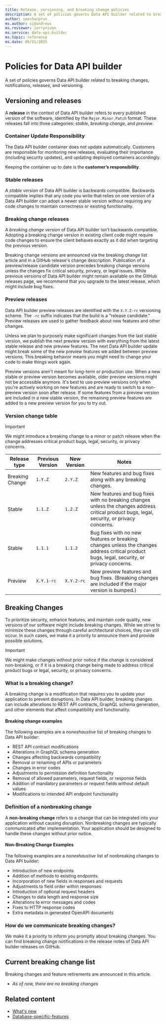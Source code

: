 ```yaml
---
title: Release, versioning, and breaking change policies
description: A set of policies governs Data API builder related to breaking changes, notifications, releases, and versioning.
author: seesharprun
ms.author: sidandrews
ms.reviewer: jerrynixon
ms.service: data-api-builder
ms.topic: reference
ms.date: 06/11/2025
---
```


# Policies for Data API builder

A set of policies governs Data API builder related to breaking changes, notifications, releases, and versioning.

## Versioning and releases

A **release** in the context of Data API builder refers to every published version of the software, identified by the `Major.Minor.Patch` format. These releases fall into three categories: *stable*, *breaking change*, and *preview*. 

### Container Update Responsibility
The Data API builder container does not update automatically. Customers are responsible for monitoring new releases, evaluating their importance (including security updates), and updating deployed containers accordingly.

Keeping the container up to date is the **customer’s responsibility**.

### Stable releases

A *stable version* of Data API builder is backwards compatible. Backwards compatible implies that any code you write that relies on one version of a Data API builder can adopt a newer stable version without requiring any code changes to maintain correctness or existing functionality.

### Breaking change releases

A *breaking change version* of Data API builder isn't backwards compatible. Adopting a breaking change version in existing client code might require code changes to ensure the client behaves exactly as it did when targeting the previous version.

Breaking change versions are announced via the breaking change list article and in a GitHub release's change description. Publication of a preview/release candidate version precedes breaking change versions unless the changes fix critical security, privacy, or legal issues. While previous versions of Data API builder might remain available on the GitHub releases page, we recommend that you upgrade to the latest release, which might include bug fixes.

### Preview releases

Data API builder preview releases are identified with the `X.Y.Z-rc` versioning scheme. The `-rc` suffix indicates that the build is a "release candidate." Preview releases are used to gather feedback about new features and other changes.

Unless we plan to purposely make significant changes from the last stable version, we publish the next preview version with everything from the latest stable release and new preview features. The next Data API builder update might break some of the new preview features we added between preview versions. This breaking behavior means you might need to change your code to make things work again.

Preview versions aren't meant for long-term or production use. When a new stable or preview version becomes available, older preview versions might not be accessible anymore. It's best to use preview versions only when you're actively working on new features and are ready to switch to a non-preview version soon after release. If some features from a preview version are included in a new stable version, the remaining preview features are added to a new preview version for you to try out.

### Version change table

> [!IMPORTANT]
> We might introduce a breaking change to a minor or patch release when the change addresses critical product bugs, legal, security, or privacy concerns.

| Release type | Previous Version | New Version | Notes |
|---|---|---|---|
| Breaking Change | `1.Y.Z` | `2.Y.Z` | New features and bug fixes along with any breaking changes.|
| Stable | `1.1.Z`| `1.2.Z` | New features and bug fixes with no breaking changes unless the changes address critical product bugs, legal, security, or privacy concerns.|
| Stable | `1.1.1` | `1.1.2` | Bug fixes with no new features or breaking changes unless the changes address critical product bugs, legal, security, or privacy concerns.|
| Preview | `X.Y.1-rc` | `X.Y.2-rc` | New preview features and bug fixes. (Breaking changes are included if the major version is bumped.) |

## Breaking Changes

To prioritize security, enhance features, and maintain code quality, new versions of our software might include breaking changes. While we strive to minimize these changes through careful architectural choices, they can still occur. In such cases, we make it a priority to announce them and provide possible solutions.

> [!IMPORTANT]
> We might make changes without prior notice if the change is considered non-breaking, or if it is a breaking change being made to address critical product bugs or legal, security, or privacy concerns.

### What is a breaking change?

A breaking change is a modification that requires you to update your application to prevent disruptions. In Data API builder, breaking changes can include alterations to REST API contracts, GraphQL schema generation, and other elements that affect compatibility and functionality.

#### Breaking change examples

The following examples are a *nonexhaustive* list of breaking changes to Data API builder:

- REST API contract modifications
- Alterations in GraphQL schema generation
- Changes affecting backwards compatibility
- Removal or renaming of APIs or parameters
- Changes in error codes
- Adjustments to permission definition functionality
- Removal of allowed parameters, request fields, or response fields
- Addition of mandatory parameters or request fields without default values
- Modifications to intended API endpoint functionality

### Definition of a nonbreaking change

A **non-breaking change** refers to a change that can be integrated into your application without causing disruption. Nonbreaking changes are typically communicated after implementation. Your application should be designed to handle these changes without prior notice.

#### Non-Breaking Change Examples

The following examples are a *nonexhaustive* list of nonbreaking changes to Data API builder:

- Introduction of new endpoints
- Addition of methods to existing endpoints
- Incorporation of new fields in responses and requests
- Adjustments to field order within responses
- Introduction of optional request headers
- Changes to data length and response size
- Alterations to error messages and codes
- Fixes to HTTP response codes
- Extra metadata in generated OpenAPI documents

### How do we communicate breaking changes?

We make it a priority to inform you promptly about breaking changes. You can find breaking change notifications in the release notes of Data API builder releases on GitHub.

## Current breaking change list

Breaking changes and feature retirements are announced in this article.

- *As of now, there are no breaking changes*

## Related content

- [What's new](./whats-new/index.yml)
- [Database-specific-features](./reference-database-specific-features.md)
